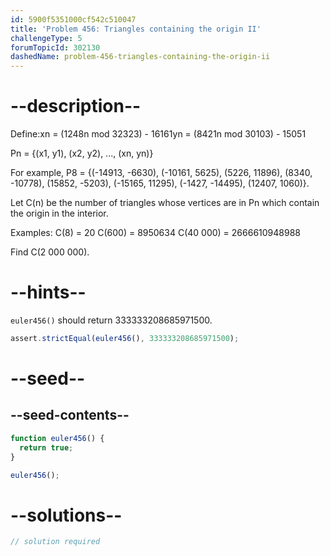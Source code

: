```yaml
---
id: 5900f5351000cf542c510047
title: 'Problem 456: Triangles containing the origin II'
challengeType: 5
forumTopicId: 302130
dashedName: problem-456-triangles-containing-the-origin-ii
---
```


# --description--

Define:xn = (1248n mod 32323) - 16161yn = (8421n mod 30103) - 15051

Pn = {(x1, y1), (x2, y2), ..., (xn, yn)}

For example, P8 = {(-14913, -6630), (-10161, 5625), (5226, 11896), (8340, -10778), (15852, -5203), (-15165, 11295), (-1427, -14495), (12407, 1060)}.

Let C(n) be the number of triangles whose vertices are in Pn which contain the origin in the interior.

Examples: C(8) = 20 C(600) = 8950634 C(40 000) = 2666610948988

Find C(2 000 000).

# --hints--

`euler456()` should return 333333208685971500.

```js
assert.strictEqual(euler456(), 333333208685971500);
```

# --seed--

## --seed-contents--

```js
function euler456() {
  return true;
}

euler456();
```

# --solutions--

```js
// solution required
```
